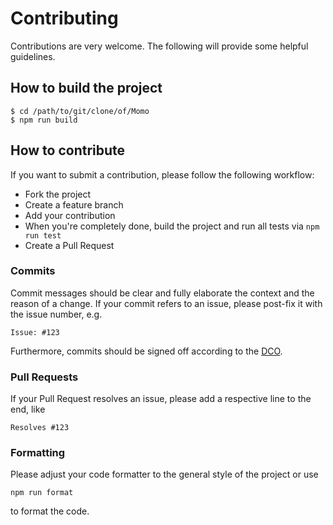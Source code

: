 # Contributing

Contributions are very welcome. The following will provide some helpful guidelines.

## How to build the project

```
$ cd /path/to/git/clone/of/Momo
$ npm run build
```

## How to contribute

If you want to submit a contribution, please follow the following workflow:

* Fork the project
* Create a feature branch
* Add your contribution
* When you're completely done, build the project and run all tests via `npm run test`
* Create a Pull Request

### Commits

Commit messages should be clear and fully elaborate the context and the reason of a change.
If your commit refers to an issue, please post-fix it with the issue number, e.g.

```
Issue: #123
```

Furthermore, commits should be signed off according to the [DCO](DCO).

### Pull Requests

If your Pull Request resolves an issue, please add a respective line to the end, like

```
Resolves #123
```

### Formatting

Please adjust your code formatter to the general style of the project or use
```
npm run format
```
to format the code.